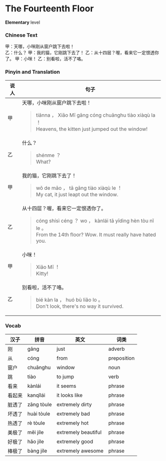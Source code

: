 # The Fourteenth Floor
**Elementary** level
### Chinese Text
甲：天哪，小咪刚从窗户跳下去啦！<br />乙：什么？
甲：我的猫，它刚跳下去了！
乙：从十四层？喔，看来它一定恨透你了。
甲：小咪！
乙：别看啦，活不了咯。

### Pinyin and Translation
|说人|句子|
|----|----|
|甲|天哪，小咪刚从窗户跳下去啦！<blockquote>tiānna ， Xiǎo Mī gāng cóng chuānghu tiào xiàqù la ！<br />Heavens, the kitten just jumped out the window!</blockquote>|
|乙|什么？<blockquote>shénme ？<br />What?</blockquote>|
|甲|我的猫，它刚跳下去了！<blockquote>wǒ de māo ， tā gāng tiào xiàqù le ！<br />My cat, it just leapt out the window.</blockquote>|
|乙|从十四层？喔，看来它一定恨透你了。<blockquote>cóng shísì céng ？ wo ， kànlái tā yīdìng hèn tòu nǐ le 。<br />From the 14th floor? Wow. It must really have hated you.</blockquote>|
|甲|小咪！<blockquote>Xiǎo Mī ！<br />Kitty!</blockquote>|
|乙|别看啦，活不了咯。<blockquote>bié kàn la ， huó bù liǎo lo 。<br />Don't look, there's no way it survived.</blockquote>|
### Vocab
|汉子|拼音|英文|词类|
|----|----|----|----|
|刚|gāng|just|adverb|
|从|cóng|from|preposition|
|窗户|chuānghu|window|noun|
|跳|tiào|to jump|verb|
|看来|kànlái|it seems|phrase|
|看起来|kanqǐlái|it looks like|phrase|
|脏透了|zāng tòule|extremely dirty|phrase|
|坏透了|huài tòule|extremely bad|phrase|
|热透了|rè tòule|extremely hot|phrase|
|美极了|měi jíle|extremely beautiful|phrase|
|好极了|hǎo jíle|extremely good|phrase|
|棒极了|bàng jíle|extremely awesome|phrase|